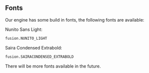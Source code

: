 ## Fonts
Our engine has some build in fonts, the following fonts are available:

Nunito Sans Light:
```python
fusion.NUNITO_LIGHT
```
Saira Condensed Extrabold:
```python
fusion.SAIRACONDENSED_EXTRABOLD
```

There will be more fonts available in the future.

